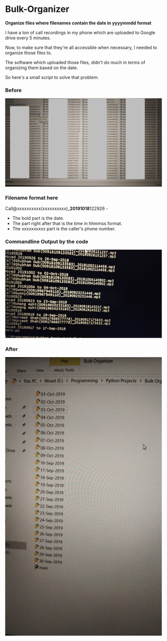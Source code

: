 # Bulk-Organizer
**Organize files where filenames contain the date in yyyymmdd format**

I have a ton of call recordings in my phone which are uploaded to Google drive every 5 minutes.

Now, to make sure that they're all accessible when necessary, I needed to organize those files to.

The software which uploaded those files, didn't do much in terms of organizing them based on the date. 

So here's a small script to solve that problem.
### Before
![Messy Call Recordings](/images/callrecordings.jpeg)

### Filename format here

Call@xxxxxxxxxx(xxxxxxxxxx)_**20191018**122926 -

* The bold part is the date.
* The part right after that is the time in hhmmss format.
* The xxxxxxxxxx part is the caller's phone number.

### Commandline Output by the code
![Commandline Outputs](/images/outputs.jpeg)

### After
![Organized Call Recordings](/images/organizedrecordings.jpeg)
